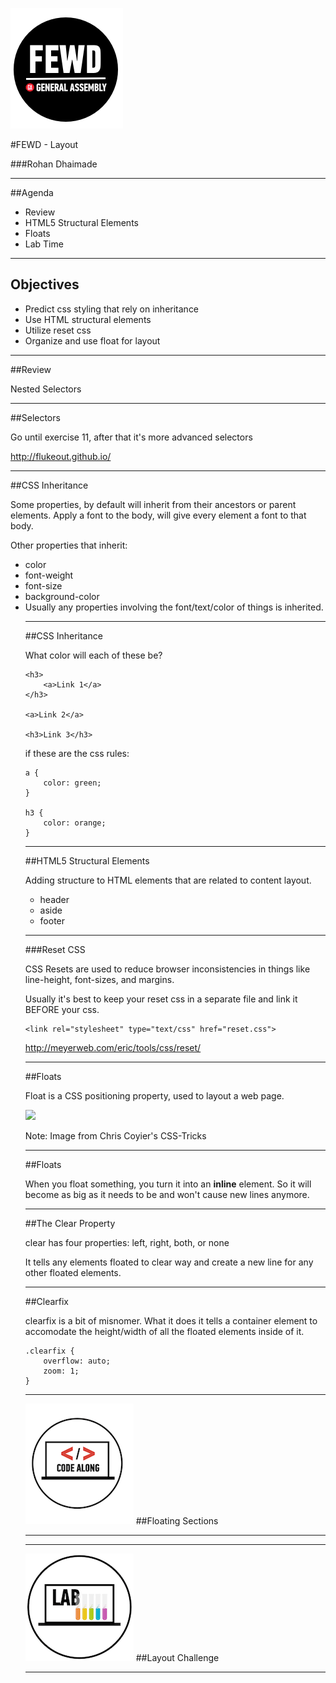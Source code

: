 ![GeneralAssemb.ly](../../img/icons/FEWD_Logo.png)

#FEWD - Layout

###Rohan Dhaimade

---


##Agenda

*	Review
*	HTML5 Structural Elements
*	Floats
*	Lab Time

---

## Objectives ##

- Predict css styling that rely on inheritance
- Use HTML structural elements
- Utilize reset css
- Organize and use float for layout

---

##Review

Nested Selectors

---

##Selectors

Go until exercise 11, after that it's more advanced selectors

http://flukeout.github.io/

---

##CSS Inheritance

Some properties, by default will inherit from their ancestors or parent elements. Apply a font to the body, will give every element a font to that body.

Other properties that inherit:

<ul>
<li>color</li>
<li>font-weight</li>
<li>font-size</li>
<li>background-color</li>
<li>Usually any properties involving the font/text/color of things is inherited.</li>

---

##CSS Inheritance

What color will each of these be?

```
<h3>
	<a>Link 1</a>
</h3>

<a>Link 2</a>

<h3>Link 3</h3>
```

if these are the css rules:
```
a {
	color: green;
}

h3 {
	color: orange;
}
```

---

##HTML5 Structural Elements

Adding structure to HTML elements that are related to content layout.

*	header
*	aside
*	footer

---

###Reset CSS

CSS Resets are used to reduce browser inconsistencies in things like line-height, font-sizes, and margins.

Usually it's best to keep your reset css in a separate file and link it BEFORE your css.

```
<link rel="stylesheet" type="text/css" href="reset.css">
```

http://meyerweb.com/eric/tools/css/reset/


---

##Floats

Float is a CSS positioning property, used to layout a web page.

![](http://css-tricks.com/wp-content/csstricks-uploads/web-layout.png)

Note:
Image from Chris Coyier's CSS-Tricks


---

##Floats

When you float something, you turn it into an __inline__ element. So it will become as big as it needs to be and won't cause new lines anymore.

---

##The Clear Property

clear has four properties: left, right, both, or none

It tells any elements floated to clear way and create a new line for any other floated elements.

---

##Clearfix

clearfix is a bit of misnomer. What it does it tells a container element to accomodate the height/width of all the floated elements inside of it.

```
.clearfix {
	overflow: auto;
	zoom: 1;
}
```

---

![GeneralAssemb.ly](../../img/icons/code_along.png)
##Floating Sections

---



---

![GeneralAssemb.ly](../../img/icons/exercise_icon_md.png)
##Layout Challenge

---
